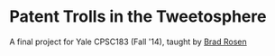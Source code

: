 # Patent Trolls in the Tweetosphere

A final project for Yale CPSC183 (Fall '14), taught by [Brad Rosen](https://twitter.com/DrabSnore)